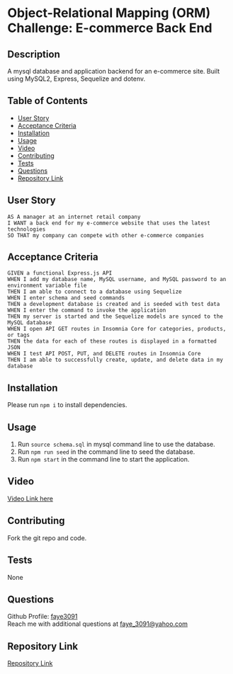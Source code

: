 # Object-Relational Mapping (ORM) Challenge: E-commerce Back End
  
  

  ## Description
  A mysql database and application backend for an e-commerce site. Built using MySQL2, Express, Sequelize and dotenv.

  ## Table of Contents
  * [User Story](#user-story)
  * [Acceptance Criteria](#acceptance-criteria)
  * [Installation](#installation)
  * [Usage](#usage)
  * [Video](#video)
  * [Contributing](#contributing)
  * [Tests](#tests)
  * [Questions](#questions)
  * [Repository Link](#repository-link)

  ## User Story
  ```
  AS A manager at an internet retail company
  I WANT a back end for my e-commerce website that uses the latest technologies
  SO THAT my company can compete with other e-commerce companies

  ```

  ## Acceptance Criteria
  ```
  GIVEN a functional Express.js API
  WHEN I add my database name, MySQL username, and MySQL password to an environment variable file
  THEN I am able to connect to a database using Sequelize
  WHEN I enter schema and seed commands
  THEN a development database is created and is seeded with test data
  WHEN I enter the command to invoke the application
  THEN my server is started and the Sequelize models are synced to the MySQL database
  WHEN I open API GET routes in Insomnia Core for categories, products, or tags
  THEN the data for each of these routes is displayed in a formatted JSON
  WHEN I test API POST, PUT, and DELETE routes in Insomnia Core
  THEN I am able to successfully create, update, and delete data in my database
  ```

  ## Installation
  Please run `npm i` to install dependencies.

  ## Usage
  1. Run `source schema.sql` in mysql command line to use the database. 
  2. Run `npm run seed` in the command line to seed the database. 
  3. Run `npm start` in the command line to start the application.

  ## Video
  [Video Link here](https://www.youtube.com/watch?v=WSE_frZUODY)

  ## Contributing 
  Fork the git repo and code.

  ## Tests
  None
  

  ## Questions
  Github Profile: [faye3091](https://github.com/faye3091)
  <br />
  Reach me with additional questions at faye_3091@yahoo.com

  ## Repository Link

  [Repository Link](https://github.com/faye3091/13-E-commerce-Back-End)
